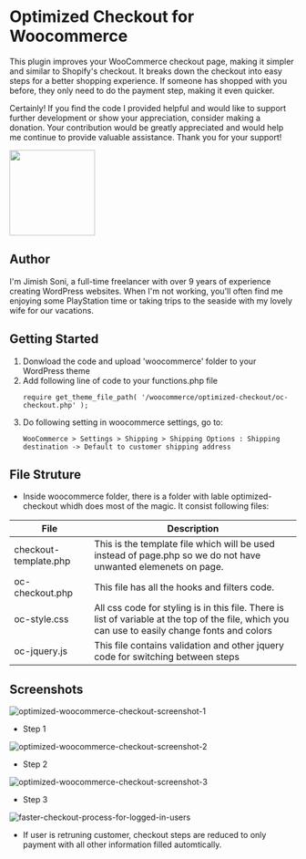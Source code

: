 # Optimized Checkout for Woocommerce
This plugin improves your WooCommerce checkout page, making it simpler and similar to Shopify's checkout. It breaks down the checkout into easy steps for a better shopping experience. If someone has shopped with you before, they only need to do the payment step, making it even quicker.

Certainly! If you find the code I provided helpful and would like to support further development or show your appreciation, consider making a donation. Your contribution would be greatly appreciated and would help me continue to provide valuable assistance. Thank you for your support!

<a href="https://www.paypal.com/paypalme/MyVitamin" target="_blank"><img src="https://user-images.githubusercontent.com/17750115/272989771-8ef5163f-c96b-4d65-ac44-cf9bbf81f9da.png"  width="150" /></a>


## Author
I'm Jimish Soni, a full-time freelancer with over 9 years of experience creating WordPress websites. When I'm not working, you'll often find me enjoying some PlayStation time or taking trips to the seaside with my lovely wife for our vacations.


## Getting Started
1. Donwload the code and upload 'woocommerce' folder to your WordPress theme
2. Add following line of code to your functions.php file
   ```
   require get_theme_file_path( '/woocommerce/optimized-checkout/oc-checkout.php' );
   ```
3. Do following setting in woocommerce settings, go to:
   ```
   WooCommerce > Settings > Shipping > Shipping Options : Shipping destination -> Default to customer shipping address
   ```

## File Struture
- Inside woocommerce folder, there is a folder with lable optimized-checkout whidh does most of the magic. It consist following files:
  
| File | Description |
| --- | --- |
| checkout-template.php | This is the template file which will be used instead of page.php so we do not have unwanted elemenets on page. |
| oc-checkout.php | This file has all the hooks and filters code. |
| oc-style.css | All css code for styling is in this file. There is list of variable at the top of the file, which you can use to easily change fonts and colors |
| oc-jquery.js | This file contains validation and other jquery code for switching between steps |

## Screenshots
![optimized-woocommerce-checkout-screenshot-1](https://github.com/jimishsoni1990/optimized-checkout/assets/17750115/7a020d7c-a609-4a54-badd-bcc33642cfb8)
- Step 1
  
![optimized-woocommerce-checkout-screenshot-2](https://github.com/jimishsoni1990/optimized-checkout/assets/17750115/84230dcf-34ef-4750-b3ae-95dce651d788)
- Step 2
  
![optimized-woocommerce-checkout-screenshot-3](https://github.com/jimishsoni1990/optimized-checkout/assets/17750115/587bad8a-1688-44f3-a8b3-4c4e5729837d)
- Step 3

![faster-checkout-process-for-logged-in-users](https://github.com/jimishsoni1990/optimized-checkout/assets/17750115/925c84c0-c467-4b78-a033-0f795fc40eea)
- If user is retruning customer, checkout steps are reduced to only payment with all other information filled automtically. 

